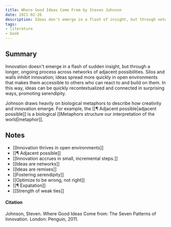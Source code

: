 ```yaml
---
title: Where Good Ideas Come From by Steven Johnson
date: 2021-02-26
description: Ideas don't emerge in a flash of insight, but through networks of adjacent possibilities.
tags:
- literature
- book
---
```

## Summary
Innovation doesn't emerge in a flash of sudden insight, but through a longer, ongoing process across networks of adjacent possibilities. Silos and walls inhibit innovation; ideas spread more quickly in open environments that makes them accessible to others who can react to and build on them. In this way, ideas can be quickly recontextualized and connected in surprising ways, promoting serendipity.

Johnson draws heavily on biological metaphors to describe how creativity and innovation emerge. For example, the [[¶ Adjacent possible|adjacent possible]] is a biological [[Metaphors structure our interpretation of the world|metaphor]].

## Notes
- [[Innovation thrives in open environments]]
- [[¶ Adjacent possible]]
- [[Innovation accrues in small, incremental steps.]]
- [[Ideas are networks]]
- [[Ideas are remixes]]
- [[Fostering serendipity]]
- [[Optimize to be wrong, not right]]
- [[¶ Expatation]]
- [[Strength of weak ties]]


#### Citation
Johnson, Steven. Where Good Ideas Come from: The Seven Patterns of Innovation. London: Penguin, 2011.
